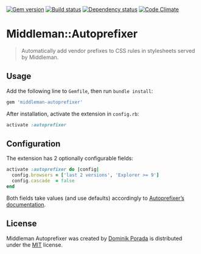 [![Gem version](http://img.shields.io/gem/v/middleman-autoprefixer.svg)](http://badge.fury.io/rb/middleman-autoprefixer) [![Build status](http://img.shields.io/travis/porada/middleman-autoprefixer.svg)](https://travis-ci.org/porada/middleman-autoprefixer) [![Dependency status](http://img.shields.io/gemnasium/porada/middleman-autoprefixer.svg)](https://gemnasium.com/porada/middleman-autoprefixer) [![Code Climate](http://img.shields.io/codeclimate/github/porada/middleman-autoprefixer.svg
)](https://codeclimate.com/github/porada/middleman-autoprefixer)

# Middleman::Autoprefixer

> Automatically add vendor prefixes to CSS rules in stylesheets served by Middleman.

## Usage

Add the following line to `Gemfile`, then run `bundle install`:

```ruby
gem 'middleman-autoprefixer'
```

After installation, activate the extension in `config.rb`:

```ruby
activate :autoprefixer
```

## Configuration

The extension has 2 optionally configurable fields:

```ruby
activate :autoprefixer do |config|
  config.browsers = ['last 2 versions', 'Explorer >= 9']
  config.cascade  = false
end
```

Both fields take values (and use defaults) accordingly to [Autoprefixer’s](https://github.com/ai/autoprefixer#browsers) [documentation](https://github.com/ai/autoprefixer#visual-cascade).

## License

Middleman Autoprefixer was created by [Dominik Porada](http://github.com/porada) is distributed under the [MIT](http://porada.mit-license.org/) license.

